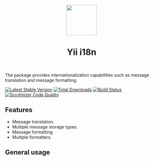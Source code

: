 <p align="center">
    <a href="https://github.com/yiisoft" target="_blank">
        <img src="https://avatars0.githubusercontent.com/u/993323" height="100px">
    </a>
    <h1 align="center">Yii i18n</h1>
    <br>
</p>

The package provides internationalization capabilities such as message translation and message formatting.

[![Latest Stable Version](https://poser.pugx.org/yiisoft/i18n/v/stable.png)](https://packagist.org/packages/yiisoft/i18n)
[![Total Downloads](https://poser.pugx.org/yiisoft/i18n/downloads.png)](https://packagist.org/packages/yiisoft/i18n)
[![Build Status](https://travis-ci.org/yiisoft/i18n.svg?branch=master)](https://travis-ci.org/yiisoft/event-dispatcher)
[![Scrutinizer Code Quality](https://scrutinizer-ci.com/g/yiisoft/i18n/badges/quality-score.png?b=master)](https://scrutinizer-ci.com/g/yiisoft/i18n/?branch=master)

## Features

- Message translation.
- Multiple message storage types.
- Message formatting. 
- Multiple formatters.

## General usage

